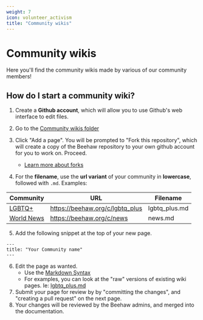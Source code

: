 ```yaml
---
weight: 7
icon: volunteer_activism
title: "Community wikis"
---
```

# Community wikis

Here you'll find the community wikis made by various of our community members!

## How do I start a community wiki?

1. Create a **Github account**, which will allow you to use Github's web interface to edit files.
2. Go to the [Community wikis folder](https://github.com/beehaw-org/beehaw-org.github.io/tree/main/content/docs/community-wikis)
3. Click "Add a page". You will be prompted to "Fork this repository", which will create a copy of the Beehaw repository to your own github account for you to work on. Proceed.
   * [Learn more about forks](https://docs.github.com/en/get-started/quickstart/fork-a-repo)

4. For the **filename**, use the **url variant** of your community in **lowercase**, followed with `.md`. Examples:
 
| Community  | URL | Filename |
| ------------- | ------------- | ------------- |
| [LGBTQ+](https://beehaw.org/c/lgbtq_plus) | https://beehaw.org/c/lgbtq_plus | lgbtq_plus.md |
| [World News](https://beehaw.org/c/news) |  https://beehaw.org/c/news| news.md |

5. Add the following snippet at the top of your new page.
```
---
title: "Your Community name"
---
```
6. Edit the page as wanted.
   * Use the [Markdown Syntax](https://github.com/adam-p/markdown-here/wiki/Markdown-Cheatsheet)
   * For examples, you can look at the "raw" versions of existing wiki pages. Ie: [lgbtq_plus.md](https://raw.githubusercontent.com/beehaw-org/beehaw-org.github.io/main/content/docs/community-wikis/lgbtq_plus.md)
7. Submit your page for review by by "committing the changes", and "creating a pull request" on the next page.
8. Your changes will be reviewed by the Beehaw admins, and merged into the documentation.
